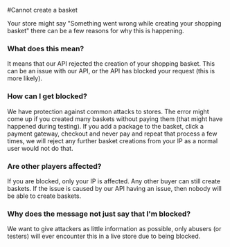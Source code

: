 #Cannot create a basket

Your store might say "Something went wrong while creating your shopping basket" there can be a few reasons for why this is happening.

### What does this mean?
It means that our API rejected the creation of your shopping basket. This can be an issue with our API, or the API has blocked your request (this is more likely).

### How can I get blocked?
We have protection against common attacks to stores. The error might come up if you created many baskets without paying them (that might have happened during testing). If you add a package to the basket, click a payment gateway, checkout and never pay and repeat that process a few times, we will reject any further basket creations from your IP as a normal user would not do that.

### Are other players affected?
If you are blocked, only your IP is affected. Any other buyer can still create baskets. If the issue is caused by our API having an issue, then nobody will be able to create baskets. 

### Why does the message not just say that I'm blocked?
We want to give attackers as little information as possible, only abusers (or testers) will ever encounter this in a live store due to being blocked.